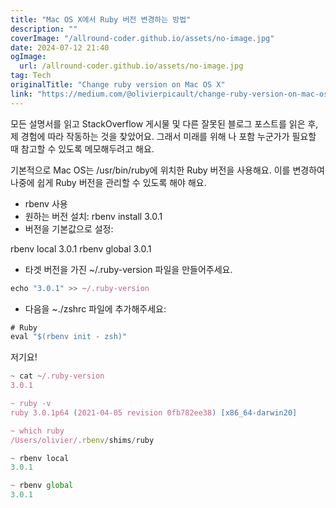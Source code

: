 ```yaml
---
title: "Mac OS X에서 Ruby 버전 변경하는 방법"
description: ""
coverImage: "/allround-coder.github.io/assets/no-image.jpg"
date: 2024-07-12 21:40
ogImage: 
  url: /allround-coder.github.io/assets/no-image.jpg
tag: Tech
originalTitle: "Change ruby version on Mac OS X"
link: "https://medium.com/@olivierpicault/change-ruby-version-on-mac-os-98c800a85d6d"
---
```



모든 설명서를 읽고 StackOverflow 게시물 및 다른 잘못된 블로그 포스트를 읽은 후, 제 경험에 따라 작동하는 것을 찾았어요. 그래서 미래를 위해 나 포함 누군가가 필요할 때 참고할 수 있도록 메모해두려고 해요.

기본적으로 Mac OS는 /usr/bin/ruby에 위치한 Ruby 버전을 사용해요. 이를 변경하여 나중에 쉽게 Ruby 버전을 관리할 수 있도록 해야 해요.

- rbenv 사용
- 원하는 버전 설치: rbenv install 3.0.1
- 버전을 기본값으로 설정:


rbenv local 3.0.1
rbenv global 3.0.1


<div class="content-ad"></div>

- 타겟 버전을 가진 ~/.ruby-version 파일을 만들어주세요.

```js
echo "3.0.1" >> ~/.ruby-version
```

- 다음을 ~./zshrc 파일에 추가해주세요:

```js
# Ruby
eval "$(rbenv init - zsh)"
```

<div class="content-ad"></div>

저기요!

```js
~ cat ~/.ruby-version
3.0.1

~ ruby -v
ruby 3.0.1p64 (2021-04-05 revision 0fb782ee38) [x86_64-darwin20]

~ which ruby
/Users/olivier/.rbenv/shims/ruby

~ rbenv local
3.0.1

~ rbenv global
3.0.1
```